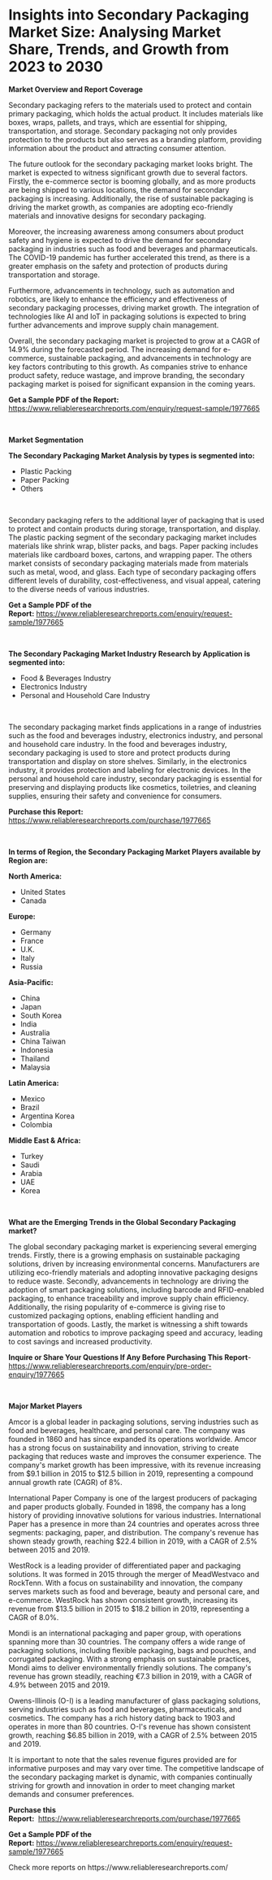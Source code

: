 <p><h1>Insights into Secondary Packaging Market Size: Analysing Market Share, Trends, and Growth from 2023 to 2030</h1></p><p><strong>Market Overview and Report Coverage</strong></p>
<p><p>Secondary packaging refers to the materials used to protect and contain primary packaging, which holds the actual product. It includes materials like boxes, wraps, pallets, and trays, which are essential for shipping, transportation, and storage. Secondary packaging not only provides protection to the products but also serves as a branding platform, providing information about the product and attracting consumer attention.</p><p>The future outlook for the secondary packaging market looks bright. The market is expected to witness significant growth due to several factors. Firstly, the e-commerce sector is booming globally, and as more products are being shipped to various locations, the demand for secondary packaging is increasing. Additionally, the rise of sustainable packaging is driving the market growth, as companies are adopting eco-friendly materials and innovative designs for secondary packaging.</p><p>Moreover, the increasing awareness among consumers about product safety and hygiene is expected to drive the demand for secondary packaging in industries such as food and beverages and pharmaceuticals. The COVID-19 pandemic has further accelerated this trend, as there is a greater emphasis on the safety and protection of products during transportation and storage.</p><p>Furthermore, advancements in technology, such as automation and robotics, are likely to enhance the efficiency and effectiveness of secondary packaging processes, driving market growth. The integration of technologies like AI and IoT in packaging solutions is expected to bring further advancements and improve supply chain management.</p><p>Overall, the secondary packaging market is projected to grow at a CAGR of 14.9% during the forecasted period. The increasing demand for e-commerce, sustainable packaging, and advancements in technology are key factors contributing to this growth. As companies strive to enhance product safety, reduce wastage, and improve branding, the secondary packaging market is poised for significant expansion in the coming years.</p></p>
<p><strong>Get a Sample PDF of the Report:</strong> <a href="https://www.reliableresearchreports.com/enquiry/request-sample/1977665">https://www.reliableresearchreports.com/enquiry/request-sample/1977665</a></p>
<p>&nbsp;</p>
<p><strong>Market Segmentation</strong></p>
<p><strong>The Secondary Packaging Market Analysis by types is segmented into:</strong></p>
<p><ul><li>Plastic Packing</li><li>Paper Packing</li><li>Others</li></ul></p>
<p>&nbsp;</p>
<p><p>Secondary packaging refers to the additional layer of packaging that is used to protect and contain products during storage, transportation, and display. The plastic packing segment of the secondary packaging market includes materials like shrink wrap, blister packs, and bags. Paper packing includes materials like cardboard boxes, cartons, and wrapping paper. The others market consists of secondary packaging materials made from materials such as metal, wood, and glass. Each type of secondary packaging offers different levels of durability, cost-effectiveness, and visual appeal, catering to the diverse needs of various industries.</p></p>
<p><strong>Get a Sample PDF of the Report:</strong>&nbsp;<a href="https://www.reliableresearchreports.com/enquiry/request-sample/1977665">https://www.reliableresearchreports.com/enquiry/request-sample/1977665</a></p>
<p>&nbsp;</p>
<p><strong>The Secondary Packaging Market Industry Research by Application is segmented into:</strong></p>
<p><ul><li>Food & Beverages Industry</li><li>Electronics Industry</li><li>Personal and Household Care Industry</li></ul></p>
<p>&nbsp;</p>
<p><p>The secondary packaging market finds applications in a range of industries such as the food and beverages industry, electronics industry, and personal and household care industry. In the food and beverages industry, secondary packaging is used to store and protect products during transportation and display on store shelves. Similarly, in the electronics industry, it provides protection and labeling for electronic devices. In the personal and household care industry, secondary packaging is essential for preserving and displaying products like cosmetics, toiletries, and cleaning supplies, ensuring their safety and convenience for consumers.</p></p>
<p><strong>Purchase this Report:</strong>&nbsp; <a href="https://www.reliableresearchreports.com/purchase/1977665">https://www.reliableresearchreports.com/purchase/1977665</a></p>
<p>&nbsp;</p>
<p><strong>In terms of Region, the Secondary Packaging Market Players available by Region are:</strong></p>
<p>
    <p> <strong> North America: </strong>
        <ul>
            <li>United States</li>
            <li>Canada</li>
        </ul>
        </p> 
    <p> <strong> Europe: </strong>
        <ul>
            <li>Germany</li>
            <li>France</li>
            <li>U.K.</li>
            <li>Italy</li>
            <li>Russia</li>
        </ul>
        </p> 
    <p> <strong> Asia-Pacific: </strong>
        <ul>
            <li>China</li>
            <li>Japan</li>
            <li>South Korea</li>
            <li>India</li>
            <li>Australia</li>
            <li>China Taiwan</li>
            <li>Indonesia</li>
            <li>Thailand</li>
            <li>Malaysia</li>
        </ul>
        </p> 
    <p> <strong> Latin America: </strong>
        <ul>
            <li>Mexico</li>
            <li>Brazil</li>
            <li>Argentina Korea</li>
            <li>Colombia</li>
        </ul>
        </p> 
    <p> <strong> Middle East & Africa: </strong>
        <ul>
            <li>Turkey</li>
            <li>Saudi</li>
            <li>Arabia</li>
            <li>UAE</li>
            <li>Korea</li>
        </ul>
    </p>
    </p>
<p>&nbsp;</p>
<p><strong>What are the Emerging Trends in the Global Secondary Packaging market?</strong></p>
<p><p>The global secondary packaging market is experiencing several emerging trends. Firstly, there is a growing emphasis on sustainable packaging solutions, driven by increasing environmental concerns. Manufacturers are utilizing eco-friendly materials and adopting innovative packaging designs to reduce waste. Secondly, advancements in technology are driving the adoption of smart packaging solutions, including barcode and RFID-enabled packaging, to enhance traceability and improve supply chain efficiency. Additionally, the rising popularity of e-commerce is giving rise to customized packaging options, enabling efficient handling and transportation of goods. Lastly, the market is witnessing a shift towards automation and robotics to improve packaging speed and accuracy, leading to cost savings and increased productivity.</p></p>
<p><strong>Inquire or Share Your Questions If Any Before Purchasing This Report</strong>- <a href="https://www.reliableresearchreports.com/enquiry/pre-order-enquiry/1977665">https://www.reliableresearchreports.com/enquiry/pre-order-enquiry/1977665</a></p>
<p>&nbsp;</p>
<p><strong>Major Market Players</strong></p>
<p><p>Amcor is a global leader in packaging solutions, serving industries such as food and beverages, healthcare, and personal care. The company was founded in 1860 and has since expanded its operations worldwide. Amcor has a strong focus on sustainability and innovation, striving to create packaging that reduces waste and improves the consumer experience. The company's market growth has been impressive, with its revenue increasing from $9.1 billion in 2015 to $12.5 billion in 2019, representing a compound annual growth rate (CAGR) of 8%.</p><p>International Paper Company is one of the largest producers of packaging and paper products globally. Founded in 1898, the company has a long history of providing innovative solutions for various industries. International Paper has a presence in more than 24 countries and operates across three segments: packaging, paper, and distribution. The company's revenue has shown steady growth, reaching $22.4 billion in 2019, with a CAGR of 2.5% between 2015 and 2019.</p><p>WestRock is a leading provider of differentiated paper and packaging solutions. It was formed in 2015 through the merger of MeadWestvaco and RockTenn. With a focus on sustainability and innovation, the company serves markets such as food and beverage, beauty and personal care, and e-commerce. WestRock has shown consistent growth, increasing its revenue from $13.5 billion in 2015 to $18.2 billion in 2019, representing a CAGR of 8.0%.</p><p>Mondi is an international packaging and paper group, with operations spanning more than 30 countries. The company offers a wide range of packaging solutions, including flexible packaging, bags and pouches, and corrugated packaging. With a strong emphasis on sustainable practices, Mondi aims to deliver environmentally friendly solutions. The company's revenue has grown steadily, reaching €7.3 billion in 2019, with a CAGR of 4.9% between 2015 and 2019.</p><p>Owens-Illinois (O-I) is a leading manufacturer of glass packaging solutions, serving industries such as food and beverages, pharmaceuticals, and cosmetics. The company has a rich history dating back to 1903 and operates in more than 80 countries. O-I's revenue has shown consistent growth, reaching $6.85 billion in 2019, with a CAGR of 2.5% between 2015 and 2019.</p><p>It is important to note that the sales revenue figures provided are for informative purposes and may vary over time. The competitive landscape of the secondary packaging market is dynamic, with companies continually striving for growth and innovation in order to meet changing market demands and consumer preferences.</p></p>
<p><strong>Purchase this Report:</strong>&nbsp;&nbsp;<a href="https://www.reliableresearchreports.com/purchase/1977665">https://www.reliableresearchreports.com/purchase/1977665</a></p>
<p></p>
<p><strong>Get a Sample PDF of the Report:</strong>&nbsp;<a href="https://www.reliableresearchreports.com/enquiry/request-sample/1977665">https://www.reliableresearchreports.com/enquiry/request-sample/1977665</a></p>
<p>Check more reports on https://www.reliableresearchreports.com/</p>